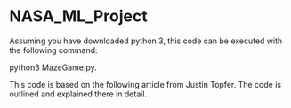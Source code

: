 # NASA_ML_Project

Assuming you have downloaded python 3, this code can be executed with the following command: 

python3 MazeGame.py. 


This code is based on the following article from Justin Topfer. The code is outlined and explained there in detail. 